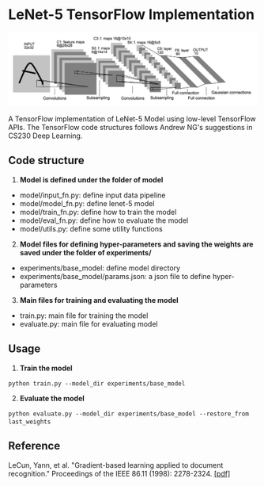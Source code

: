 # LeNet-5 TensorFlow Implementation
![LeNet-5 Architecture](lenet5.png)

A TensorFlow implementation of LeNet-5 Model using low-level TensorFlow APIs. The TensorFlow code structures follows 
Andrew NG's suggestions in CS230 Deep Learning.


## Code structure
1. **Model is defined under the folder of model**

* model/input_fn.py: define input data pipeline
* model/model_fn.py: define lenet-5 model
* model/train_fn.py: define how to train the model
* model/eval_fn.py: define how to evaluate the model
* model/utils.py: define some utility functions

2. **Model files for defining hyper-parameters and saving the weights are saved under the folder of experiments/**
* experiments/base_model: define model directory
* experiments/base_model/params.json: a json file to define hyper-parameters

3. **Main files for training and evaluating the model**
* train.py: main file for training the model
* evaluate.py: main file for evaluating model


## Usage
1. **Train the model**
```
python train.py --model_dir experiments/base_model
```

2. **Evaluate the model**
```
python evaluate.py --model_dir experiments/base_model --restore_from last_weights
```


## Reference
LeCun, Yann, et al. "Gradient-based learning applied to document recognition." Proceedings of the IEEE 86.11 (1998): 2278-2324. [[pdf]](http://yann.lecun.com/exdb/publis/pdf/lecun-98.pdf)